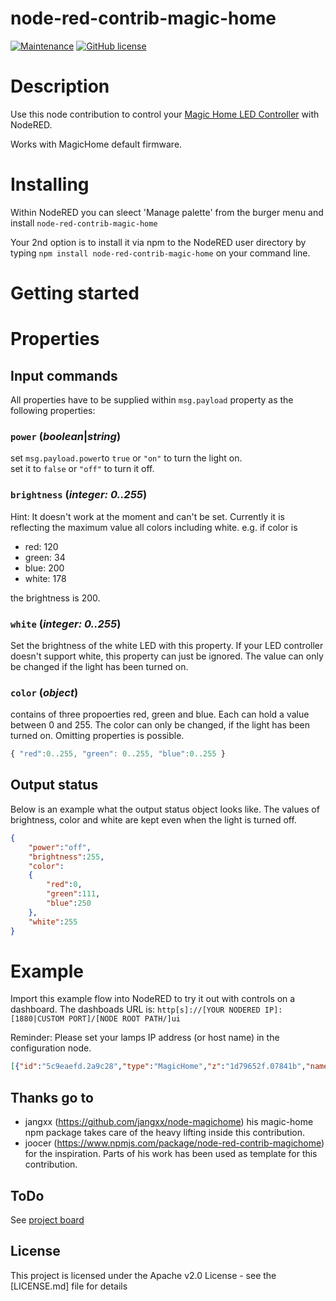 # node-red-contrib-magic-home
[![Maintenance](https://img.shields.io/badge/Maintained%3F-yes-green.svg)](https://github.com/tedstriker/node-red-contrib-magic-home/graphs/commit-activity)
[![GitHub license](https://img.shields.io/github/license/tedstriker/node-red-contrib-magic-home.svg)](https://github.com/tedstriker/node-red-contrib-magic-home/blob/master/LICENSE)

# Description
Use this node contribution to control your [Magic Home LED Controller](https://www.aliexpress.com/item/LED-Strip-light-WiFi-Bluetooth-RGB-RGBW-Controller-DC-5V-12V-24V-Android-IOS-APP-Amazon/32883892255.html) with NodeRED.

Works with MagicHome default firmware.

# Installing
Within NodeRED you can sleect 'Manage palette' from the burger menu and install ```node-red-contrib-magic-home```

Your 2nd option is to install it via npm to the NodeRED user directory by typing
```npm install node-red-contrib-magic-home``` on your command line.

# Getting started



# Properties
## Input commands
All properties have to be supplied within ```msg.payload``` property as the following properties:
### ```power``` (_boolean_|_string_)
set ```msg.payload.power```to ```true``` or ```"on"``` to turn the light on.<br>
set it to ```false``` or ```"off"``` to turn it off.

### ```brightness``` (_integer: 0..255_)
Hint: It doesn't work at the moment and can't be set. Currently it is reflecting the maximum value all colors including white.
e.g. if color is
- red: 120
- green: 34
- blue: 200
- white: 178

the brightness is 200.

### ```white``` (_integer: 0..255_)
Set the brightness of the white LED with this property. If your LED controller doesn't support white, this property can just be ignored.
The value can only be changed if the light has been turned on.

### ```color``` (_object_)
contains of three propoerties red, green and blue. Each can hold a value between 0 and 255. The color can only be changed, if the light has been turned on.
Omitting properties is possible.

```JavaScript 
{ "red":0..255, "green": 0..255, "blue":0..255 }
```

## Output status
Below is an example what the output status object looks like. The values of brightness, color and white are kept even when the light is turned off.

```JSON
{
    "power":"off",
    "brightness":255,
    "color":
    {
        "red":0,
        "green":111,
        "blue":250
    },
    "white":255
}
```

# Example
Import this example flow into NodeRED to try it out with controls on a dashboard.
The dashboads URL is: ```http[s]://[YOUR NODERED IP]:[1880|CUSTOM PORT]/[NODE ROOT PATH/]ui```

Reminder: Please set your lamps IP address (or host name) in the configuration node.


``` JSON
[{"id":"5c9eaefd.2a9c28","type":"MagicHome","z":"1d79652f.07841b","name":"test","server":"8c37aba5.f25cb8","x":510,"y":120,"wires":[["2bdeec9e.c1a1d4","18d8e2c7.08c1bd","a8ac24b7.be8228","bd844efc.ec43c","ef3ac2ca.e4a","f29c59a1.626798","18991924.c1f5f7"]]},{"id":"aeb56122.233f8","type":"ui_slider","z":"1d79652f.07841b","name":"","label":"red","group":"8b836425.a49b88","order":2,"width":0,"height":0,"passthru":false,"outs":"end","topic":"","min":0,"max":"255","step":1,"x":510,"y":360,"wires":[["3b81110a.56ac1e"]]},{"id":"18c8491b.da3f57","type":"ui_slider","z":"1d79652f.07841b","name":"","label":"green","group":"8b836425.a49b88","order":3,"width":0,"height":0,"passthru":false,"outs":"end","topic":"","min":0,"max":"255","step":1,"x":510,"y":420,"wires":[["bd36455c.a367f8"]]},{"id":"12a29235.80a2ce","type":"ui_slider","z":"1d79652f.07841b","name":"","label":"blue","group":"8b836425.a49b88","order":4,"width":0,"height":0,"passthru":false,"outs":"end","topic":"","min":0,"max":"255","step":1,"x":510,"y":480,"wires":[["aaddce9e.82a08"]]},{"id":"865d0746.19c5a","type":"ui_slider","z":"1d79652f.07841b","name":"","label":"white","group":"e1a73554.558bb8","order":2,"width":0,"height":0,"passthru":false,"outs":"end","topic":"","min":0,"max":"255","step":1,"x":510,"y":540,"wires":[["3a6a33f.50ddbcc"]]},{"id":"eae54b5c.e46cb8","type":"ui_colour_picker","z":"1d79652f.07841b","name":"","label":"color","group":"8b836425.a49b88","format":"rgb","outformat":"object","showSwatch":true,"showPicker":false,"showValue":true,"showHue":false,"showAlpha":false,"showLightness":true,"dynOutput":"false","order":1,"width":"4","height":"1","passthru":false,"topic":"","x":510,"y":300,"wires":[["46345e63.77267"]]},{"id":"8fa728f2.21747","type":"ui_switch","z":"1d79652f.07841b","name":"","label":"power","group":"e1a73554.558bb8","order":1,"width":0,"height":0,"passthru":false,"decouple":"true","topic":"","style":"","onvalue":"on","onvalueType":"str","onicon":"","oncolor":"","offvalue":"off","offvalueType":"str","officon":"","offcolor":"","x":510,"y":240,"wires":[["19a5d69a.6eef69"]]},{"id":"2d0e97d7.836578","type":"ui_slider","z":"1d79652f.07841b","name":"","label":"brightness","group":"e1a73554.558bb8","order":3,"width":0,"height":0,"passthru":false,"outs":"end","topic":"","min":0,"max":"255","step":1,"x":530,"y":600,"wires":[["d380eb0d.211608"]]},{"id":"46345e63.77267","type":"change","z":"1d79652f.07841b","name":"","rules":[{"t":"set","p":"payload.color.red","pt":"msg","to":"payload.r","tot":"msg"},{"t":"set","p":"payload.color.green","pt":"msg","to":"payload.g","tot":"msg"},{"t":"set","p":"payload.color.blue","pt":"msg","to":"payload.b","tot":"msg"},{"t":"delete","p":"payload.a","pt":"msg"},{"t":"delete","p":"payload.r","pt":"msg"},{"t":"delete","p":"payload.g","pt":"msg"},{"t":"delete","p":"payload.b","pt":"msg"}],"action":"","property":"","from":"","to":"","reg":false,"x":700,"y":300,"wires":[["5c9eaefd.2a9c28"]]},{"id":"2bdeec9e.c1a1d4","type":"change","z":"1d79652f.07841b","name":"","rules":[{"t":"move","p":"power","pt":"msg","to":"payload","tot":"msg"}],"action":"","property":"","from":"","to":"","reg":false,"x":330,"y":240,"wires":[["8fa728f2.21747"]]},{"id":"fdb10026.c9d5d","type":"ui_button","z":"1d79652f.07841b","name":"","group":"e1a73554.558bb8","order":4,"width":0,"height":0,"passthru":false,"label":"query status","color":"","bgcolor":"","icon":"","payload":"{\"query\":true}","payloadType":"json","topic":"","x":310,"y":120,"wires":[["5c9eaefd.2a9c28"]]},{"id":"19a5d69a.6eef69","type":"change","z":"1d79652f.07841b","name":"","rules":[{"t":"move","p":"payload","pt":"msg","to":"payload.power","tot":"msg"}],"action":"","property":"","from":"","to":"","reg":false,"x":710,"y":240,"wires":[["5c9eaefd.2a9c28"]]},{"id":"18d8e2c7.08c1bd","type":"change","z":"1d79652f.07841b","name":"","rules":[{"t":"move","p":"color.red","pt":"msg","to":"payload","tot":"msg"}],"action":"","property":"","from":"","to":"","reg":false,"x":330,"y":360,"wires":[["aeb56122.233f8"]]},{"id":"bd844efc.ec43c","type":"change","z":"1d79652f.07841b","name":"","rules":[{"t":"move","p":"color.blue","pt":"msg","to":"payload","tot":"msg"}],"action":"","property":"","from":"","to":"","reg":false,"x":340,"y":480,"wires":[["12a29235.80a2ce"]]},{"id":"a8ac24b7.be8228","type":"change","z":"1d79652f.07841b","name":"","rules":[{"t":"move","p":"color.green","pt":"msg","to":"payload","tot":"msg"}],"action":"","property":"","from":"","to":"","reg":false,"x":340,"y":420,"wires":[["18c8491b.da3f57"]]},{"id":"ef3ac2ca.e4a","type":"change","z":"1d79652f.07841b","name":"","rules":[{"t":"move","p":"white","pt":"msg","to":"payload","tot":"msg"}],"action":"","property":"","from":"","to":"","reg":false,"x":320,"y":540,"wires":[["865d0746.19c5a"]]},{"id":"3b81110a.56ac1e","type":"change","z":"1d79652f.07841b","name":"","rules":[{"t":"move","p":"payload","pt":"msg","to":"payload.color.red","tot":"msg"}],"action":"","property":"","from":"","to":"","reg":false,"x":710,"y":360,"wires":[["5c9eaefd.2a9c28"]]},{"id":"18991924.c1f5f7","type":"change","z":"1d79652f.07841b","name":"","rules":[{"t":"move","p":"color.red","pt":"msg","to":"payload.r","tot":"msg"},{"t":"move","p":"color.green","pt":"msg","to":"payload.g","tot":"msg"},{"t":"move","p":"color.blue","pt":"msg","to":"payload.b","tot":"msg"}],"action":"","property":"","from":"","to":"","reg":false,"x":320,"y":300,"wires":[["eae54b5c.e46cb8"]]},{"id":"f29c59a1.626798","type":"change","z":"1d79652f.07841b","name":"","rules":[{"t":"move","p":"brightness","pt":"msg","to":"payload","tot":"msg"}],"action":"","property":"","from":"","to":"","reg":false,"x":340,"y":600,"wires":[["2d0e97d7.836578"]]},{"id":"bd36455c.a367f8","type":"change","z":"1d79652f.07841b","name":"","rules":[{"t":"move","p":"payload","pt":"msg","to":"payload.color.green","tot":"msg"}],"action":"","property":"","from":"","to":"","reg":false,"x":710,"y":420,"wires":[["5c9eaefd.2a9c28"]]},{"id":"aaddce9e.82a08","type":"change","z":"1d79652f.07841b","name":"","rules":[{"t":"move","p":"payload","pt":"msg","to":"payload.color.blue","tot":"msg"}],"action":"","property":"","from":"","to":"","reg":false,"x":710,"y":480,"wires":[["5c9eaefd.2a9c28"]]},{"id":"3a6a33f.50ddbcc","type":"change","z":"1d79652f.07841b","name":"","rules":[{"t":"move","p":"payload","pt":"msg","to":"payload.white","tot":"msg"}],"action":"","property":"","from":"","to":"","reg":false,"x":710,"y":540,"wires":[["5c9eaefd.2a9c28"]]},{"id":"d380eb0d.211608","type":"change","z":"1d79652f.07841b","name":"","rules":[{"t":"move","p":"payload","pt":"msg","to":"payload.brightness","tot":"msg"}],"action":"","property":"","from":"","to":"","reg":false,"x":710,"y":600,"wires":[["5c9eaefd.2a9c28"]]},{"id":"8c37aba5.f25cb8","type":"MagicHome-config","z":"","name":"Room or lamp name","host":"127.0.0.1","interval":10},{"id":"8b836425.a49b88","type":"ui_group","z":"","name":"Color","tab":"a2d6e827.7acec","order":1,"disp":true,"width":"6","collapse":false},{"id":"e1a73554.558bb8","type":"ui_group","z":"","name":"General","tab":"a2d6e827.7acec","order":2,"disp":true,"width":"6","collapse":false},{"id":"a2d6e827.7acec","type":"ui_tab","z":"","name":"MagicHome","icon":"dashboard","order":1}]
```


## Thanks go to
- jangxx (https://github.com/jangxx/node-magichome) his magic-home npm package takes care of the heavy lifting inside this contribution.
- joocer (https://www.npmjs.com/package/node-red-contrib-magichome) for the inspiration. Parts of his work has been used as template for this contribution.

## ToDo
See [project board](https://github.com/tedstriker/node-red-contrib-magic-home/projects/1)

## License
This project is licensed under the Apache v2.0 License - see the [LICENSE.md] file for details